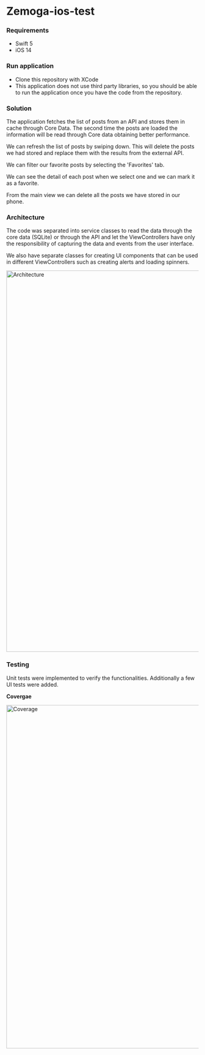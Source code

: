# Zemoga-ios-test

### Requirements
- Swift 5
- iOS 14

### Run application
- Clone this repository with XCode
- This application does not use third party libraries, so you should be able to run the application once you have the code from the repository.


### Solution
The application fetches the list of posts from an API and stores them in cache through Core Data. The second time the posts are loaded the information will be read through Core data obtaining better performance.

We can refresh the list of posts by swiping down. This will delete the posts we had stored and replace them with the results from the external API.

We can filter our favorite posts by selecting the 'Favorites' tab.

We can see the detail of each post when we select one and we can mark it as a favorite.

From the main view we can delete all the posts we have stored in our phone.

### Architecture
The code was separated into service classes to read the data through the core data (SQLite) or through the API and let the ViewControllers have only the responsibility of capturing the data and events from the user interface.

We also have separate classes for creating UI components that can be used in different ViewControllers such as creating alerts and loading spinners.

<img width="997" alt="Architecture" src="https://user-images.githubusercontent.com/35070041/169827348-e530f4cb-74a9-47cc-9264-d69b97e645b8.png">

### Testing
Unit tests were implemented to verify the functionalities. Additionally a few UI tests were added.

**Covergae**

<img width="898" alt="Coverage" src="https://user-images.githubusercontent.com/35070041/169828479-a710f996-6f82-4c06-87f2-403175ac06ef.png">


